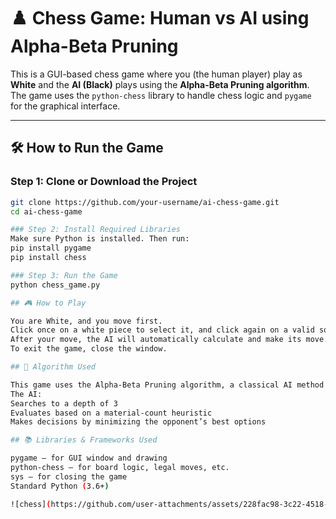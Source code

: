 # ♟️ Chess Game: Human vs AI using Alpha-Beta Pruning

This is a GUI-based chess game where you (the human player) play as **White** and the **AI (Black)** plays using the **Alpha-Beta Pruning algorithm**. The game uses the `python-chess` library to handle chess logic and `pygame` for the graphical interface.

---

## 🛠️ How to Run the Game

### Step 1: Clone or Download the Project
```bash
git clone https://github.com/your-username/ai-chess-game.git
cd ai-chess-game

### Step 2: Install Required Libraries
Make sure Python is installed. Then run:
pip install pygame
pip install chess

### Step 3: Run the Game
python chess_game.py

## 🎮 How to Play

You are White, and you move first.
Click once on a white piece to select it, and click again on a valid square to move.
After your move, the AI will automatically calculate and make its move.
To exit the game, close the window.

## 🧠 Algorithm Used

This game uses the Alpha-Beta Pruning algorithm, a classical AI method used in adversarial games to reduce the search space of the Minimax algorithm.
The AI:
Searches to a depth of 3
Evaluates based on a material-count heuristic
Makes decisions by minimizing the opponent’s best options

## 📚 Libraries & Frameworks Used

pygame – for GUI window and drawing
python-chess – for board logic, legal moves, etc.
sys – for closing the game
Standard Python (3.6+)

![chess](https://github.com/user-attachments/assets/228fac98-3c22-4518-bb63-c538660ead6b)



